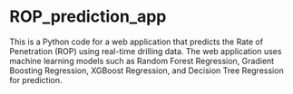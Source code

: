 # ROP_prediction_app
This is a Python code for a web application that predicts the Rate of Penetration (ROP) using real-time drilling data. The web application uses machine learning models such as Random Forest Regression, Gradient Boosting Regression, XGBoost Regression, and Decision Tree Regression for prediction.
